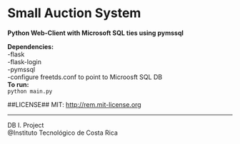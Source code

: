 # Small Auction System

**Python Web-Client with Microsoft SQL ties using pymssql**

**Dependencies:**  
  -flask  
  -flask-login  
  -pymssql  
  -configure freetds.conf to point to Microosft SQL DB  
**To run:**  
  `python main.py`

##LICENSE##
MIT: http://rem.mit-license.org   

----
DB I. Project  
@Instituto Tecnológico de Costa Rica
